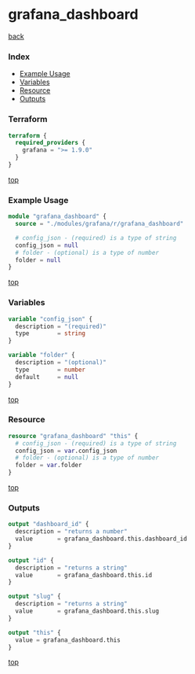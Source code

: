 # grafana_dashboard

[back](../grafana.md)

### Index

- [Example Usage](#example-usage)
- [Variables](#variables)
- [Resource](#resource)
- [Outputs](#outputs)

### Terraform

```terraform
terraform {
  required_providers {
    grafana = ">= 1.9.0"
  }
}
```

[top](#index)

### Example Usage

```terraform
module "grafana_dashboard" {
  source = "./modules/grafana/r/grafana_dashboard"

  # config_json - (required) is a type of string
  config_json = null
  # folder - (optional) is a type of number
  folder = null
}
```

[top](#index)

### Variables

```terraform
variable "config_json" {
  description = "(required)"
  type        = string
}

variable "folder" {
  description = "(optional)"
  type        = number
  default     = null
}
```

[top](#index)

### Resource

```terraform
resource "grafana_dashboard" "this" {
  # config_json - (required) is a type of string
  config_json = var.config_json
  # folder - (optional) is a type of number
  folder = var.folder
}
```

[top](#index)

### Outputs

```terraform
output "dashboard_id" {
  description = "returns a number"
  value       = grafana_dashboard.this.dashboard_id
}

output "id" {
  description = "returns a string"
  value       = grafana_dashboard.this.id
}

output "slug" {
  description = "returns a string"
  value       = grafana_dashboard.this.slug
}

output "this" {
  value = grafana_dashboard.this
}
```

[top](#index)